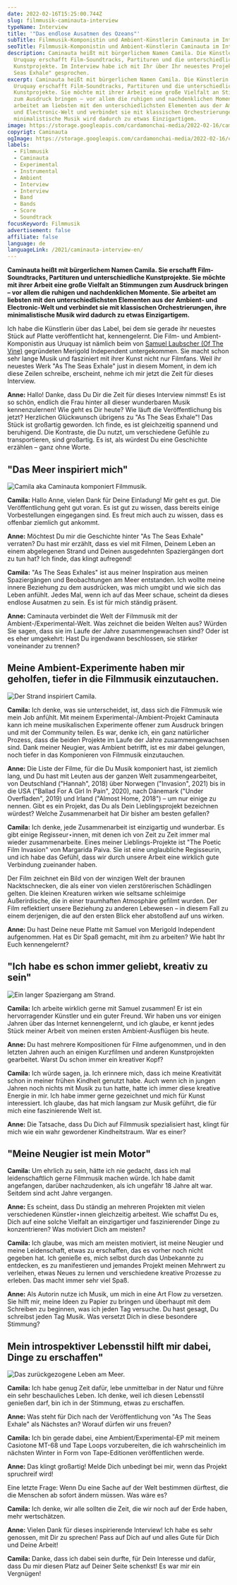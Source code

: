 ```yaml
---
date: 2022-02-16T15:25:00.744Z
slug: filmmusik-caminauta-interview
typeName: Interview
title: '"Das endlose Ausatmen des Ozeans"'
subTitle: Filmmusik-Komponistin und Ambient-Künstlerin Caminauta im Interview
seoTitle: Filmmusik-Komponistin und Ambient-Künstlerin Caminauta im Interview
description: Caminauta heißt mit bürgerlichem Namen Camila. Die Künstlerin aus
  Uruquay erschafft Film-Soundtracks, Partituren und die unterschiedlichsten
  Kunstprojekte. Im Interview habe ich mit Ihr über Ihr neuestes Projekt "As The
  Seas Exhale" gesprochen.
excerpt: Caminauta heißt mit bürgerlichem Namen Camila. Die Künstlerin aus
  Uruquay erschafft Film-Soundtracks, Partituren und die unterschiedlichsten
  Kunstprojekte. Sie möchte mit ihrer Arbeit eine große Vielfalt an Stimmungen
  zum Ausdruck bringen – vor allem die ruhigen und nachdenklichen Momente. Sie
  arbeitet am liebsten mit den unterschiedlichsten Elementen aus der Ambient-
  und Electronic-Welt und verbindet sie mit klassischen Orchestrierungen, ihre
  minimalistische Musik wird dadurch zu etwas Einzigartigem.
image: https://storage.googleapis.com/cardamonchai-media/2022-02-16/caminauta-jpg-imagine-383828_636463_1024_768/640.webp
copyrigt: Caminauta
ogImage: https://storage.googleapis.com/cardamonchai-media/2022-02-16/caminauta-fb-png-imagine-282828_777b7d_1200_628/640.webp
labels:
  - Filmmusik
  - Caminauta
  - Experimental
  - Instrumental
  - Ambient
  - Interview
  - Interview
  - Band
  - Bands
  - Score
  - Soundtrack
focusKeyword: Filmmusik
advertisement: false
affiliate: false
language: de
languageLink: /2021/caminauta-interview-en/
---
```

**Caminauta heißt mit bürgerlichem Namen Camila. Sie erschafft Film-Soundtracks, Partituren und unterschiedliche Kunstprojekte. Sie möchte mit ihrer Arbeit eine große Vielfalt an Stimmungen zum Ausdruck bringen – vor allem die ruhigen und nachdenklichen Momente. Sie arbeitet am liebsten mit den unterschiedlichsten Elementen aus der Ambient- und Electronic-Welt und verbindet sie mit klassischen Orchestrierungen, ihre minimalistische Musik wird dadurch zu etwas Einzigartigem.**

Ich habe die Künstlerin über das Label, bei dem sie gerade ihr neuestes Stück auf Platte veröffentlicht hat, kennengelernt. Die Film- und  Ambient-Komponistin aus Uruquay ist nämlich beim von [Samuel Laubscher (Of The Vine)](/2020/05/of-the-vine/) gegründeten Merigold Independent untergekommen. Sie macht schon sehr lange Musik und fasziniert mit ihrer Kunst nicht nur Filmfans. Weil ihr neuestes Werk "As The Seas Exhale" just in diesem Moment, in dem ich diese Zeilen schreibe, erscheint, nehme ich mir jetzt die Zeit für dieses Interview.

**Anne:** Hallo! Danke, dass Du Dir die Zeit für dieses Interview nimmst! Es ist so schön, endlich die Frau hinter all dieser wunderbaren Musik kennenzulernen! Wie geht es Dir heute? Wie läuft die Veröffentlichung bis jetzt? Herzlichen Glückwunsch übrigens zu "As The Seas Exhale"! Das Stück ist großartig geworden. Ich finde, es ist gleichzeitig spannend und beruhigend. Die Kontraste, die Du nutzt, um verschiedene Gefühle zu transportieren, sind großartig. Es ist, als würdest Du eine Geschichte erzählen – ganz ohne Worte.

## "Das Meer inspiriert mich"

![Camila aka Caminauta komponiert Filmmusik.](https://storage.googleapis.com/cardamonchai-media/2022-02-16/caminauta-studio-jpg-imagine-282828_756e71_768_1024/640.webp "Camila aka Caminauta komponiert Filmmusik.")

**Camila:** Hallo Anne, vielen Dank für Deine Einladung! Mir geht es gut. Die Veröffentlichung geht gut voran. Es ist gut zu wissen, dass bereits einige Vorbestellungen eingegangen sind. Es freut mich auch zu wissen, dass es offenbar ziemlich gut ankommt.

**Anne:** Möchtest Du mir die Geschichte hinter "As The Seas Exhale" verraten? Du hast mir erzählt, dass es viel mit Filmen, Deinem Leben an einem abgelegenen Strand und Deinen ausgedehnten Spaziergängen dort zu tun hat? Ich finde, das klingt aufregend!

**Camila:** "As The Seas Exhales" ist aus meiner Inspiration aus meinen Spaziergängen und Beobachtungen am Meer entstanden. Ich wollte meine innere Beziehung zu dem ausdrücken, was mich umgibt und wie sich das Leben anfühlt. Jedes Mal, wenn ich auf das Meer schaue, scheint da dieses endlose Ausatmen zu sein. Es ist für mich ständig präsent.

**Anne:** Caminauta verbindet die Welt der Filmmusik mit der Ambient-/Experimental-Welt. Was zeichnet die beiden Welten aus? Würden Sie sagen, dass sie im Laufe der Jahre zusammengewachsen sind? Oder ist es eher umgekehrt: Hast Du irgendwann beschlossen, sie stärker voneinander zu trennen?

## Meine Ambient-Experimente haben mir geholfen, tiefer in die Filmmusik einzutauchen.

![Der Strand inspiriert Camila.](https://storage.googleapis.com/cardamonchai-media/2022-02-16/caminauta-beach-jpg-imagine-a89888_748388_768_1024/640.webp "Der Strand inspiriert Camila.")

**Camila:** Ich denke, was sie unterscheidet, ist, dass sich die Filmmusik wie mein Job anfühlt. Mit meinem Experimental-/Ambient-Projekt Caminauta kann ich meine musikalischen Experimente offener zum Ausdruck bringen und mit der Community teilen. Es war, denke ich, ein ganz natürlicher Prozess, dass die beiden Projekte im Laufe der Jahre zusammengewachsen sind. Dank meiner Neugier, was Ambient betrifft, ist es mir dabei gelungen, noch tiefer in das Komponieren von Filmmusik einzutauchen.

**Anne:** Die Liste der Filme, für die Du Musik komponiert hast, ist ziemlich lang, und Du hast mit Leuten aus der ganzen Welt zusammengearbeitet, von Deutschland ("Hannah", 2018) über Norwegen ("Invasion", 2021) bis in die USA ("Ballad For A Girl In Pain", 2020), nach Dänemark ("Under Overfladen", 2019) und Irland ("Almost Home, 2018") – um nur einige zu nennen. Gibt es ein Projekt, das Du als Dein Lieblingsprojekt bezeichnen würdest? Welche Zusammenarbeit hat Dir bisher am besten gefallen?

**Camila:** Ich denke, jede Zusammenarbeit ist einzigartig und wunderbar. Es gibt einige Regisseur⋆innen, mit denen ich von Zeit zu Zeit immer mal wieder zusammenarbeite. Eines meiner Lieblings-Projekte ist "The Poetic Film Invasion" von Margarida Paiva. Sie ist eine unglaubliche Regisseurin, und ich habe das Gefühl, dass wir durch unsere Arbeit eine wirklich gute Verbindung zueinander haben.

Der Film zeichnet ein Bild von der winzigen Welt der braunen Nacktschnecken, die als einer von vielen zerstörerischen Schädlingen gelten. Die kleinen Kreaturen wirken wie seltsame schleimige Außerirdische, die in einer traumhaften Atmosphäre gefilmt wurden. Der Film reflektiert unsere Beziehung zu anderen Lebewesen – in diesem Fall zu einem derjenigen, die auf den ersten Blick eher abstoßend auf uns wirken.

<Vimeo id="603304643" />

**Anne:** Du hast Deine neue Platte mit Samuel von Merigold Independent aufgenommen. Hat es Dir Spaß gemacht, mit ihm zu arbeiten? Wie habt Ihr Euch kennengelernt?

## "Ich habe es schon immer geliebt, kreativ zu sein"

![Ein langer Spaziergang am Strand.](https://storage.googleapis.com/cardamonchai-media/2022-02-16/caminauta-beach-walk-jpg-imagine-181818_6c6761_768_1024/640.webp "Ein langer Spaziergang am Strand.")

**Camila:** Ich arbeite wirklich gerne mit Samuel zusammen! Er ist ein hervorragender Künstler und ein guter Freund. Wir haben uns vor einigen Jahren über das Internet kennengelernt, und ich glaube, er kennt jedes Stück meiner Arbeit von meinen ersten Ambient-Ausflügen bis heute.

**Anne:** Du hast mehrere Kompositionen für Filme aufgenommen, und in den letzten Jahren auch an einigen Kurzfilmen und anderen Kunstprojekten gearbeitet. Warst Du schon immer ein kreativer Kopf?

**Camila:** Ich würde sagen, ja. Ich erinnere mich, dass ich meine Kreativität schon in meiner frühen Kindheit genutzt habe. Auch wenn ich in jungen Jahren noch nichts mit Musik zu tun hatte, hatte ich immer diese kreative Energie in mir. Ich habe immer gerne gezeichnet und mich für Kunst interessiert. Ich glaube, das hat mich langsam zur Musik geführt, die für mich eine faszinierende Welt ist.

**Anne:** Die Tatsache, dass Du Dich auf Filmmusik spezialisiert hast, klingt für mich wie ein wahr gewordener Kindheitstraum. War es einer?

## "Meine Neugier ist mein Motor"

**Camila:** Um ehrlich zu sein, hätte ich nie gedacht, dass ich mal leidenschaftlich gerne Filmmusik machen würde. Ich habe damit angefangen, darüber nachzudenken, als ich ungefähr 18 Jahre alt war. Seitdem sind acht Jahre vergangen.

**Anne:** Es scheint, dass Du ständig an mehreren Projekten mit vielen verschiedenen Künstler⋆innen gleichzeitig arbeitest. Wie schaffst Du es, Dich auf eine solche Vielfalt an einzigartiger und faszinierender Dinge zu konzentrieren? Was motiviert Dich am meisten?

**Camila:** Ich glaube, was mich am meisten motiviert, ist meine Neugier und meine Leidenschaft, etwas zu erschaffen, das es vorher noch nicht gegeben hat. Ich genieße es, mich selbst durch das Unbekannte zu entdecken, es zu manifestieren und jemandes Projekt meinen Mehrwert zu verleihen, etwas Neues zu lernen und verschiedene kreative Prozesse zu erleben. Das macht immer sehr viel Spaß.

**Anne:** Als Autorin nutze ich Musik, um mich in eine Art Flow zu versetzen. Sie hilft mir, meine Ideen zu Papier zu bringen und überhaupt mit dem Schreiben zu beginnen, was ich jeden Tag versuche. Du hast gesagt, Du schreibst jeden Tag Musik. Was versetzt Dich in diese besondere Stimmung?

## Mein introspektiver Lebensstil hilft mir dabei, Dinge zu erschaffen"

![Das zurückgezogene Leben am Meer.](https://storage.googleapis.com/cardamonchai-media/2022-02-16/caminauta-waves-jpg-imagine-98b8b8_7c9294_768_1024/640.webp "Das zurückgezogene Leben am Meer.")

**Camila:** Ich habe genug Zeit dafür, lebe unmittelbar in der Natur und führe ein sehr beschauliches Leben. Ich denke, weil ich diesen Lebensstil genießen darf, bin ich in der Stimmung, etwas zu erschaffen.

**Anne:** Was steht für Dich nach der Veröffentlichung von "As The Seas Exhale" als Nächstes an? Worauf dürfen wir uns freuen?

**Camila:** Ich bin gerade dabei, eine Ambient/Experimental-EP mit meinem Casiotone MT-68 und Tape Loops vorzubereiten, die ich wahrscheinlich im nächsten Winter in Form von Tape-Editionen veröffentlichen werde.

**Anne:** Das klingt großartig! Melde Dich unbedingt bei mir, wenn das Projekt spruchreif wird!

Eine letzte Frage: Wenn Du eine Sache auf der Welt bestimmen dürftest, die die Menschen ab sofort ändern müssen. Was wäre es?

**Camila:** Ich denke, wir alle sollten die Zeit, die wir noch auf der Erde haben, mehr wertschätzen.

**Anne:** Vielen Dank für dieses inspirierende Interview! Ich habe es sehr genossen, mit Dir zu sprechen! Pass auf Dich auf und alles Gute für Dich und Deine Arbeit!

**Camila:** Danke, dass ich dabei sein durfte, für Dein Interesse und dafür, dass Du mir diesen Platz auf Deiner Seite schenkst! Es war mir ein Vergnügen!

<YouTube id="3KDsQd1GCgg" />